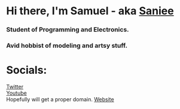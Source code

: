 # Hi there, I'm Samuel - aka [Saniee][website]

### Student of Programming and Electronics. 
### Avid hobbist of modeling and artsy stuff.

# Socials:
[Twitter][Twitter]
<br>
[Youtube][yt]
<br>
Hopefully will get a proper domain.
[Website][website]

[website]: [https://saniee.xyz/](https://sanieexyz.vercel.app/)
[twitter]: https://twitter.com/Saniee_Dev
[yt]: https://www.youtube.com/channel/UCt4ckjAp0DfIiusOBV9GtVw
